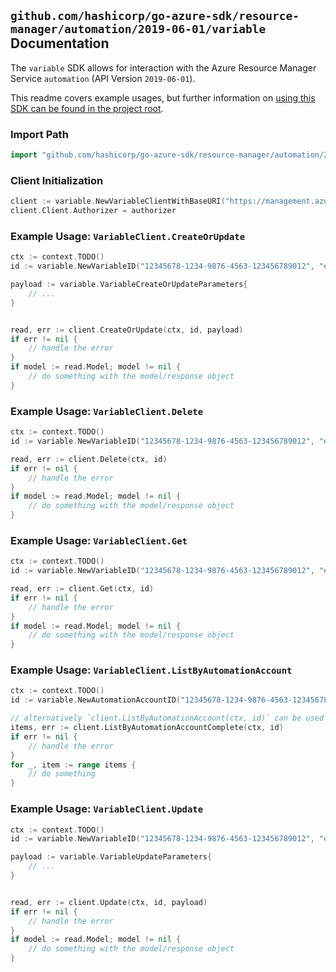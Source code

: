 
## `github.com/hashicorp/go-azure-sdk/resource-manager/automation/2019-06-01/variable` Documentation

The `variable` SDK allows for interaction with the Azure Resource Manager Service `automation` (API Version `2019-06-01`).

This readme covers example usages, but further information on [using this SDK can be found in the project root](https://github.com/hashicorp/go-azure-sdk/tree/main/docs).

### Import Path

```go
import "github.com/hashicorp/go-azure-sdk/resource-manager/automation/2019-06-01/variable"
```


### Client Initialization

```go
client := variable.NewVariableClientWithBaseURI("https://management.azure.com")
client.Client.Authorizer = authorizer
```


### Example Usage: `VariableClient.CreateOrUpdate`

```go
ctx := context.TODO()
id := variable.NewVariableID("12345678-1234-9876-4563-123456789012", "example-resource-group", "automationAccountValue", "variableValue")

payload := variable.VariableCreateOrUpdateParameters{
	// ...
}


read, err := client.CreateOrUpdate(ctx, id, payload)
if err != nil {
	// handle the error
}
if model := read.Model; model != nil {
	// do something with the model/response object
}
```


### Example Usage: `VariableClient.Delete`

```go
ctx := context.TODO()
id := variable.NewVariableID("12345678-1234-9876-4563-123456789012", "example-resource-group", "automationAccountValue", "variableValue")

read, err := client.Delete(ctx, id)
if err != nil {
	// handle the error
}
if model := read.Model; model != nil {
	// do something with the model/response object
}
```


### Example Usage: `VariableClient.Get`

```go
ctx := context.TODO()
id := variable.NewVariableID("12345678-1234-9876-4563-123456789012", "example-resource-group", "automationAccountValue", "variableValue")

read, err := client.Get(ctx, id)
if err != nil {
	// handle the error
}
if model := read.Model; model != nil {
	// do something with the model/response object
}
```


### Example Usage: `VariableClient.ListByAutomationAccount`

```go
ctx := context.TODO()
id := variable.NewAutomationAccountID("12345678-1234-9876-4563-123456789012", "example-resource-group", "automationAccountValue")

// alternatively `client.ListByAutomationAccount(ctx, id)` can be used to do batched pagination
items, err := client.ListByAutomationAccountComplete(ctx, id)
if err != nil {
	// handle the error
}
for _, item := range items {
	// do something
}
```


### Example Usage: `VariableClient.Update`

```go
ctx := context.TODO()
id := variable.NewVariableID("12345678-1234-9876-4563-123456789012", "example-resource-group", "automationAccountValue", "variableValue")

payload := variable.VariableUpdateParameters{
	// ...
}


read, err := client.Update(ctx, id, payload)
if err != nil {
	// handle the error
}
if model := read.Model; model != nil {
	// do something with the model/response object
}
```

